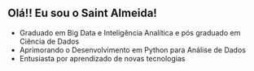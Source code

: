## Olá!! Eu sou o Saint Almeida!

- Graduado em Big Data e Inteligência Analítica e pós graduado em Ciência de Dados
- Aprimorando o Desenvolvimento em Python para Análise de Dados
- Entusiasta por aprendizado de novas tecnologias
